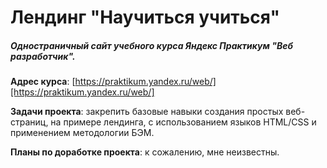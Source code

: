 # Лендинг "Научиться учиться"

##### Одностраничный сайт учебного курса Яндекс Практикум "Веб разработчик".

**Адрес курса**: [https://praktikum.yandex.ru/web/][https://praktikum.yandex.ru/web/]

**Задачи проекта**: закрепить базовые навыки создания простых веб-страниц, на примере лендинга, с использованием языков HTML/CSS и применением методологии БЭМ.

**Планы по доработке проекта**: к сожалению, мне неизвестны.

[https://praktikum.yandex.ru/web/]: https://praktikum.yandex.ru/web/
